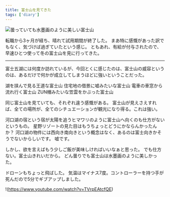 ```yaml
---
title: 富士山を見てきた
tags: ['diary']
---
```


![曇っていても水墨画のように美しい富士山](https://cdn-ak.f.st-hatena.com/images/fotolife/h/hachipochi/20220128/20220128014449.jpg)

転職から3ヶ月が経ち、晴れて試用期間が終了した。
まあ特に感慨があった訳でもなく、気づけば過ぎていたという感じ。
ともあれ、有給が付与されたので、早速ひとつ使って冬の富士山を見に行ってきた。

***

富士五湖には何度か訪れているが、今回とくに感じたのは、富士山の威容というのは、あるだけで何かが成立してしまうほどに強いということだった。

湖を挟んで見る王道な富士山
住宅地の借景に嘘みたいな富士山
電車の車窓から流れ行く富士山
ZUN帽みたいな笠雲をかぶった富士山

同じ富士山を見ていても、それぞれ違う感慨がある。
富士山が見えさえすれば、全ての場所が、全てのシチュエーションが観光になり得る。これは強い。

河口湖の宿という宿が太陽を追うヒマワリのように富士山へ向くのも仕方がないというもの。
星野リゾートの見た目はもうちょっとどうにかならんかったんか？
河口湖の物件には西向き南向きという概念はなく、あるのは富士向きかそうでないからしいです。
嘘です。

しかし、欲を言えばもう少しご飯が美味しければいいなぁと思った。
でも仕方ない。富士山きれいだから。
どん曇りでも富士山は水墨画のように美しかった。

ドローンもちょっと飛ばした。
気温はマイナス7度。コントローラーを持つ手が死んだので5分でギブアップしました。

!(https://www.youtube.com/watch?v=TVrpEAtcfQE)
